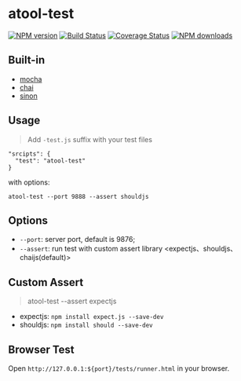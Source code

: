 # atool-test

[![NPM version](https://img.shields.io/npm/v/atool-test.svg?style=flat)](https://npmjs.org/package/atool-test)
[![Build Status](https://img.shields.io/travis/ant-tool/atool-test.svg?style=flat)](https://travis-ci.org/ant-tool/atool-test)
[![Coverage Status](https://img.shields.io/coveralls/ant-tool/atool-test.svg?style=flat)](https://coveralls.io/r/ant-tool/atool-test)
[![NPM downloads](http://img.shields.io/npm/dm/atool-test.svg?style=flat)](https://npmjs.org/package/atool-test)


## Built-in

- [mocha](http://mochajs.org/)
- [chai](http://chaijs.com/api)
- [sinon](http://sinonjs.org/)

## Usage

>  Add `-test.js` suffix with your test files

```
"srcipts": {
  "test": "atool-test"
}

```

with options:

```
atool-test --port 9888 --assert shouldjs
```

## Options

- `--port`: server port, default is 9876;
- `--assert`: run test with custom assert library <expectjs、shouldjs、chaijs(default)>

## Custom Assert

>  atool-test --assert expectjs

- expectjs: `npm install expect.js --save-dev`
- shouldjs: `npm install should --save-dev`

## Browser Test

  Open `http://127.0.0.1:${port}/tests/runner.html` in your browser.

